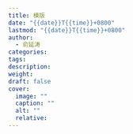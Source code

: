 ```yaml
---
title: 模版
date: "{{date}}T{{time}}+0800"
lastmod: "{{date}}T{{time}}+0800"
author:
  - 俞延涛
categories: 
tags: 
description: 
weight: 
draft: false
cover:
  image: ""
  caption: ""
  alt: ""
  relative:
---
```

